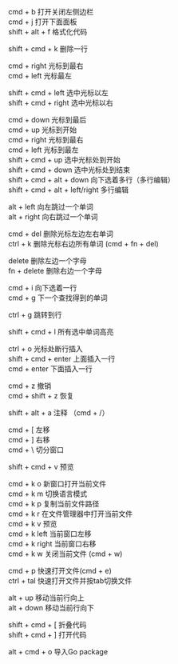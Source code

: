 cmd + b 打开关闭左侧边栏    
cmd + j 打开下面面板    
shift + alt + f 格式化代码    

shift + cmd + k 删除一行    

    
cmd + right 光标到最右    
cmd + left 光标最左    

shift + cmd + left 选中光标以左    
shift + cmd + right 选中光标以右    

cmd + down 光标到最后    
cmd + up 光标到开始    
cmd + right 光标到最右    
cmd + left 光标到最左    
shift + cmd + up 选中光标处到开始    
shift + cmd + down 选中光标处到结束    
shift + cmd + alt + down 向下选着多行（多行编辑）    
shift + cmd + alt + left/right 多行编辑    

alt + left 向左跳过一个单词    
alt + right 向右跳过一个单词    

cmd + del 删除光标左边左右单词    
ctrl + k 删除光标右边所有单词 (cmd + fn + del)    

delete 删除左边一个字母    
fn + delete 删除右边一个字母    

cmd + i 向下选着一行    
cmd + g 下一个查找得到的单词    

ctrl + g 跳转到行    

shift + cmd + l 所有选中单词高亮    

ctrl + o 光标处断行插入    
shift + cmd + enter 上面插入一行    
cmd + enter 下面插入一行    

cmd + z 撤销    
cmd + shift + z 恢复    

shift + alt + a 注释 （cmd + /）    

cmd + [ 左移    
cmd + ] 右移    
cmd + \ 切分窗口    

shift + cmd + v 预览    

cmd + k o 新窗口打开当前文件    
cmd + k m 切换语言模式    
cmd + k p 复制当前文件路径    
cmd + k r 在文件管理器中打开当前文件    
cmd + k v 预览    
cmd + k left 当前窗口左移    
cmd + k right 当前窗口右移    
cmd + k w 关闭当前文件 (cmd + w)    

    
cmd + p 快速打开文件(cmd + e)    
ctrl + tal 快速打开文件并按tab切换文件    

alt + up 移动当前行向上    
alt + down 移动当前行向下    

shift + cmd + [ 折叠代码    
shift + cmd + ] 打开代码    

alt + cmd + o 导入Go package    
    
